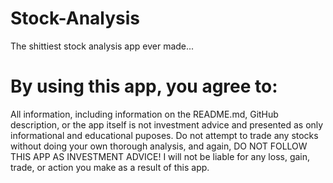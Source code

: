 # Stock-Analysis
The shittiest stock analysis app ever made...
<h1>By using this app, you agree to:</h1>

All information, including information on the README.md, GitHub description, or the app itself is not investment advice and presented as only informational and educational puposes. Do not attempt to trade any stocks without doing your own thorough analysis, and again, DO NOT FOLLOW THIS APP AS INVESTMENT ADVICE! I will not be liable for any loss, gain, trade, or action you make as a result of this app.
